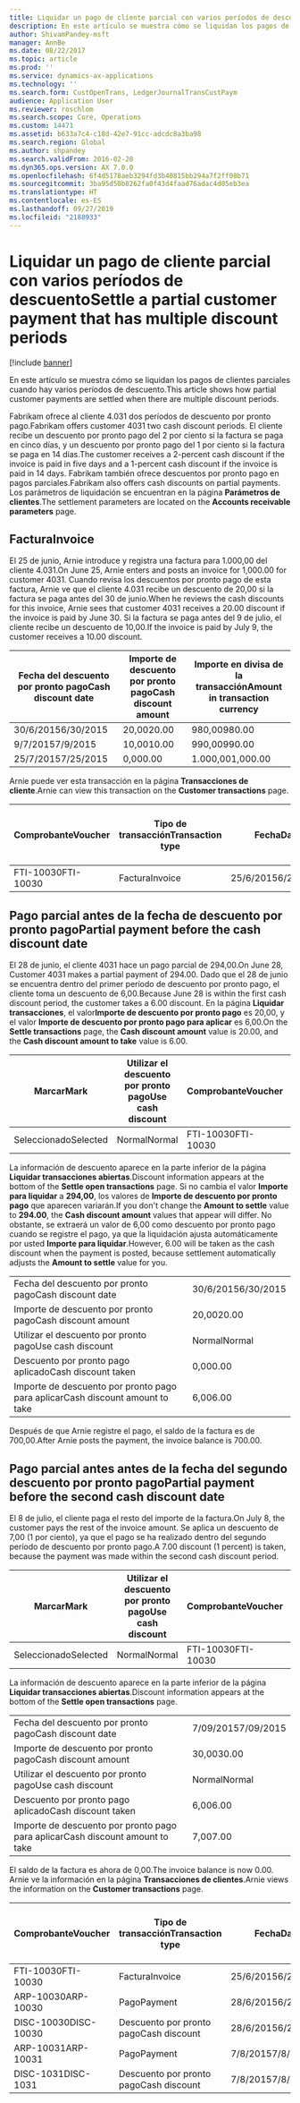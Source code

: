```yaml
---
title: Liquidar un pago de cliente parcial con varios períodos de descuento
description: En este artículo se muestra cómo se liquidan los pagos de clientes parciales cuando hay varios períodos de descuento.
author: ShivamPandey-msft
manager: AnnBe
ms.date: 08/22/2017
ms.topic: article
ms.prod: ''
ms.service: dynamics-ax-applications
ms.technology: ''
ms.search.form: CustOpenTrans, LedgerJournalTransCustPaym
audience: Application User
ms.reviewer: roschlom
ms.search.scope: Core, Operations
ms.custom: 14471
ms.assetid: b633a7c4-c18d-42e7-91cc-adcdc8a3ba98
ms.search.region: Global
ms.author: shpandey
ms.search.validFrom: 2016-02-28
ms.dyn365.ops.version: AX 7.0.0
ms.openlocfilehash: 6f4d5178aeb3294fd3b40815bb294a7f2ff08b71
ms.sourcegitcommit: 3ba95d50b8262fa0f43d4faad76adac4d05eb3ea
ms.translationtype: HT
ms.contentlocale: es-ES
ms.lasthandoff: 09/27/2019
ms.locfileid: "2188933"
---
```

# <a name="settle-a-partial-customer-payment-that-has-multiple-discount-periods"></a><span data-ttu-id="efd09-103">Liquidar un pago de cliente parcial con varios períodos de descuento</span><span class="sxs-lookup"><span data-stu-id="efd09-103">Settle a partial customer payment that has multiple discount periods</span></span>

[!include [banner](../includes/banner.md)]

<span data-ttu-id="efd09-104">En este artículo se muestra cómo se liquidan los pagos de clientes parciales cuando hay varios períodos de descuento.</span><span class="sxs-lookup"><span data-stu-id="efd09-104">This article shows how partial customer payments are settled when there are multiple discount periods.</span></span>

<span data-ttu-id="efd09-105">Fabrikam ofrece al cliente 4.031 dos períodos de descuento por pronto pago.</span><span class="sxs-lookup"><span data-stu-id="efd09-105">Fabrikam offers customer 4031 two cash discount periods.</span></span> <span data-ttu-id="efd09-106">El cliente recibe un descuento por pronto pago del 2 por ciento si la factura se paga en cinco días, y un descuento por pronto pago del 1 por ciento si la factura se paga en 14 días.</span><span class="sxs-lookup"><span data-stu-id="efd09-106">The customer receives a 2-percent cash discount if the invoice is paid in five days and a 1-percent cash discount if the invoice is paid in 14 days.</span></span> <span data-ttu-id="efd09-107">Fabrikam también ofrece descuentos por pronto pago en pagos parciales.</span><span class="sxs-lookup"><span data-stu-id="efd09-107">Fabrikam also offers cash discounts on partial payments.</span></span> <span data-ttu-id="efd09-108">Los parámetros de liquidación se encuentran en la página **Parámetros de clientes**.</span><span class="sxs-lookup"><span data-stu-id="efd09-108">The settlement parameters are located on the **Accounts receivable parameters** page.</span></span>

## <a name="invoice"></a><span data-ttu-id="efd09-109">Factura</span><span class="sxs-lookup"><span data-stu-id="efd09-109">Invoice</span></span>
<span data-ttu-id="efd09-110">El 25 de junio, Arnie introduce y registra una factura para 1.000,00 del cliente 4.031.</span><span class="sxs-lookup"><span data-stu-id="efd09-110">On June 25, Arnie enters and posts an invoice for 1,000.00 for customer 4031.</span></span> <span data-ttu-id="efd09-111">Cuando revisa los descuentos por pronto pago de esta factura, Arnie ve que el cliente 4.031 recibe un descuento de 20,00 si la factura se paga antes del 30 de junio.</span><span class="sxs-lookup"><span data-stu-id="efd09-111">When he reviews the cash discounts for this invoice, Arnie sees that customer 4031 receives a 20.00 discount if the invoice is paid by June 30.</span></span> <span data-ttu-id="efd09-112">Si la factura se paga antes del 9 de julio, el cliente recibe un descuento de 10,00.</span><span class="sxs-lookup"><span data-stu-id="efd09-112">If the invoice is paid by July 9, the customer receives a 10.00 discount.</span></span>

| <span data-ttu-id="efd09-113">Fecha del descuento por pronto pago</span><span class="sxs-lookup"><span data-stu-id="efd09-113">Cash discount date</span></span> | <span data-ttu-id="efd09-114">Importe de descuento por pronto pago</span><span class="sxs-lookup"><span data-stu-id="efd09-114">Cash discount amount</span></span> | <span data-ttu-id="efd09-115">Importe en divisa de la transacción</span><span class="sxs-lookup"><span data-stu-id="efd09-115">Amount in transaction currency</span></span> |
|--------------------|----------------------|--------------------------------|
| <span data-ttu-id="efd09-116">30/6/2015</span><span class="sxs-lookup"><span data-stu-id="efd09-116">6/30/2015</span></span>          | <span data-ttu-id="efd09-117">20,00</span><span class="sxs-lookup"><span data-stu-id="efd09-117">20.00</span></span>                | <span data-ttu-id="efd09-118">980,00</span><span class="sxs-lookup"><span data-stu-id="efd09-118">980.00</span></span>                         |
| <span data-ttu-id="efd09-119">9/7/2015</span><span class="sxs-lookup"><span data-stu-id="efd09-119">7/9/2015</span></span>           | <span data-ttu-id="efd09-120">10,00</span><span class="sxs-lookup"><span data-stu-id="efd09-120">10.00</span></span>                | <span data-ttu-id="efd09-121">990,00</span><span class="sxs-lookup"><span data-stu-id="efd09-121">990.00</span></span>                         |
| <span data-ttu-id="efd09-122">25/7/2015</span><span class="sxs-lookup"><span data-stu-id="efd09-122">7/25/2015</span></span>          | <span data-ttu-id="efd09-123">0,00</span><span class="sxs-lookup"><span data-stu-id="efd09-123">0.00</span></span>                 | <span data-ttu-id="efd09-124">1.000,00</span><span class="sxs-lookup"><span data-stu-id="efd09-124">1,000.00</span></span>                       |

<span data-ttu-id="efd09-125">Arnie puede ver esta transacción en la página **Transacciones de cliente**.</span><span class="sxs-lookup"><span data-stu-id="efd09-125">Arnie can view this transaction on the **Customer transactions** page.</span></span>

| <span data-ttu-id="efd09-126">Comprobante</span><span class="sxs-lookup"><span data-stu-id="efd09-126">Voucher</span></span>   | <span data-ttu-id="efd09-127">Tipo de transacción</span><span class="sxs-lookup"><span data-stu-id="efd09-127">Transaction type</span></span> | <span data-ttu-id="efd09-128">Fecha</span><span class="sxs-lookup"><span data-stu-id="efd09-128">Date</span></span>      | <span data-ttu-id="efd09-129">Factura</span><span class="sxs-lookup"><span data-stu-id="efd09-129">Invoice</span></span> | <span data-ttu-id="efd09-130">Importe en débito en divisa de transacción</span><span class="sxs-lookup"><span data-stu-id="efd09-130">Amount in transaction currency debit</span></span> | <span data-ttu-id="efd09-131">Importe en crédito en divisa de transacción</span><span class="sxs-lookup"><span data-stu-id="efd09-131">Amount in transaction currency credit</span></span> | <span data-ttu-id="efd09-132">Saldo</span><span class="sxs-lookup"><span data-stu-id="efd09-132">Balance</span></span>  | <span data-ttu-id="efd09-133">Divisa</span><span class="sxs-lookup"><span data-stu-id="efd09-133">Currency</span></span> |
|-----------|------------------|-----------|---------|--------------------------------------|---------------------------------------|----------|----------|
| <span data-ttu-id="efd09-134">FTI-10030</span><span class="sxs-lookup"><span data-stu-id="efd09-134">FTI-10030</span></span> | <span data-ttu-id="efd09-135">Factura</span><span class="sxs-lookup"><span data-stu-id="efd09-135">Invoice</span></span>          | <span data-ttu-id="efd09-136">25/6/2015</span><span class="sxs-lookup"><span data-stu-id="efd09-136">6/25/2015</span></span> | <span data-ttu-id="efd09-137">10030</span><span class="sxs-lookup"><span data-stu-id="efd09-137">10030</span></span>   | <span data-ttu-id="efd09-138">1.000,00</span><span class="sxs-lookup"><span data-stu-id="efd09-138">1,000.00</span></span>                             |                                       | <span data-ttu-id="efd09-139">1.000,00</span><span class="sxs-lookup"><span data-stu-id="efd09-139">1,000.00</span></span> | <span data-ttu-id="efd09-140">USD</span><span class="sxs-lookup"><span data-stu-id="efd09-140">USD</span></span>      |

## <a name="partial-payment-before-the-cash-discount-date"></a><span data-ttu-id="efd09-141">Pago parcial antes de la fecha de descuento por pronto pago</span><span class="sxs-lookup"><span data-stu-id="efd09-141">Partial payment before the cash discount date</span></span>
<span data-ttu-id="efd09-142">El 28 de junio, el cliente 4031 hace un pago parcial de 294,00.</span><span class="sxs-lookup"><span data-stu-id="efd09-142">On June 28, Customer 4031 makes a partial payment of 294.00.</span></span> <span data-ttu-id="efd09-143">Dado que el 28 de junio se encuentra dentro del primer período de descuento por pronto pago, el cliente toma un descuento de 6,00.</span><span class="sxs-lookup"><span data-stu-id="efd09-143">Because June 28 is within the first cash discount period, the customer takes a 6.00 discount.</span></span> <span data-ttu-id="efd09-144">En la página **Liquidar transacciones**, el valor**Importe de descuento por pronto pago** es 20,00, y el valor **Importe de descuento por pronto pago para aplicar** es 6,00.</span><span class="sxs-lookup"><span data-stu-id="efd09-144">On the **Settle transactions** page, the **Cash discount amount** value is 20.00, and the **Cash discount amount to take** value is 6.00.</span></span>

| <span data-ttu-id="efd09-145">Marcar</span><span class="sxs-lookup"><span data-stu-id="efd09-145">Mark</span></span>     | <span data-ttu-id="efd09-146">Utilizar el descuento por pronto pago</span><span class="sxs-lookup"><span data-stu-id="efd09-146">Use cash discount</span></span> | <span data-ttu-id="efd09-147">Comprobante</span><span class="sxs-lookup"><span data-stu-id="efd09-147">Voucher</span></span>   | <span data-ttu-id="efd09-148">Cuenta</span><span class="sxs-lookup"><span data-stu-id="efd09-148">Account</span></span> | <span data-ttu-id="efd09-149">Fecha</span><span class="sxs-lookup"><span data-stu-id="efd09-149">Date</span></span>      | <span data-ttu-id="efd09-150">Fecha de vencimiento</span><span class="sxs-lookup"><span data-stu-id="efd09-150">Due date</span></span>  | <span data-ttu-id="efd09-151">Factura</span><span class="sxs-lookup"><span data-stu-id="efd09-151">Invoice</span></span> | <span data-ttu-id="efd09-152">Importe en divisa de la transacción</span><span class="sxs-lookup"><span data-stu-id="efd09-152">Amount in transaction currency</span></span> | <span data-ttu-id="efd09-153">Divisa</span><span class="sxs-lookup"><span data-stu-id="efd09-153">Currency</span></span> | <span data-ttu-id="efd09-154">Importe para liquidar</span><span class="sxs-lookup"><span data-stu-id="efd09-154">Amount to settle</span></span> |
|----------|-------------------|-----------|---------|-----------|-----------|---------|--------------------------------|----------|------------------|
| <span data-ttu-id="efd09-155">Seleccionado</span><span class="sxs-lookup"><span data-stu-id="efd09-155">Selected</span></span> | <span data-ttu-id="efd09-156">Normal</span><span class="sxs-lookup"><span data-stu-id="efd09-156">Normal</span></span>            | <span data-ttu-id="efd09-157">FTI-10030</span><span class="sxs-lookup"><span data-stu-id="efd09-157">FTI-10030</span></span> | <span data-ttu-id="efd09-158">4031</span><span class="sxs-lookup"><span data-stu-id="efd09-158">4031</span></span>    | <span data-ttu-id="efd09-159">25/6/2015</span><span class="sxs-lookup"><span data-stu-id="efd09-159">6/25/2015</span></span> | <span data-ttu-id="efd09-160">25/7/2015</span><span class="sxs-lookup"><span data-stu-id="efd09-160">7/25/2015</span></span> | <span data-ttu-id="efd09-161">10030</span><span class="sxs-lookup"><span data-stu-id="efd09-161">10030</span></span>   | <span data-ttu-id="efd09-162">1.000,00</span><span class="sxs-lookup"><span data-stu-id="efd09-162">1,000.00</span></span>                       | <span data-ttu-id="efd09-163">USD</span><span class="sxs-lookup"><span data-stu-id="efd09-163">USD</span></span>      | <span data-ttu-id="efd09-164">294,00</span><span class="sxs-lookup"><span data-stu-id="efd09-164">294.00</span></span>           |

<span data-ttu-id="efd09-165">La información de descuento aparece en la parte inferior de la página **Liquidar transacciones abiertas**.</span><span class="sxs-lookup"><span data-stu-id="efd09-165">Discount information appears at the bottom of the **Settle open transactions** page.</span></span> <span data-ttu-id="efd09-166">Si no cambia el valor **Importe para liquidar** a **294,00**, los valores de **Importe de descuento por pronto pago** que aparecen variarán.</span><span class="sxs-lookup"><span data-stu-id="efd09-166">If you don't change the **Amount to settle** value to **294.00**, the **Cash discount amount** values that appear will differ.</span></span> <span data-ttu-id="efd09-167">No obstante, se extraerá un valor de 6,00 como descuento por pronto pago cuando se registre el pago, ya que la liquidación ajusta automáticamente por usted **Importe para liquidar**.</span><span class="sxs-lookup"><span data-stu-id="efd09-167">However, 6.00 will be taken as the cash discount when the payment is posted, because settlement automatically adjusts the **Amount to settle** value for you.</span></span>

|                              |           |
|------------------------------|-----------|
| <span data-ttu-id="efd09-168">Fecha del descuento por pronto pago</span><span class="sxs-lookup"><span data-stu-id="efd09-168">Cash discount date</span></span>           | <span data-ttu-id="efd09-169">30/6/2015</span><span class="sxs-lookup"><span data-stu-id="efd09-169">6/30/2015</span></span> |
| <span data-ttu-id="efd09-170">Importe de descuento por pronto pago</span><span class="sxs-lookup"><span data-stu-id="efd09-170">Cash discount amount</span></span>         | <span data-ttu-id="efd09-171">20,00</span><span class="sxs-lookup"><span data-stu-id="efd09-171">20.00</span></span>     |
| <span data-ttu-id="efd09-172">Utilizar el descuento por pronto pago</span><span class="sxs-lookup"><span data-stu-id="efd09-172">Use cash discount</span></span>            | <span data-ttu-id="efd09-173">Normal</span><span class="sxs-lookup"><span data-stu-id="efd09-173">Normal</span></span>    |
| <span data-ttu-id="efd09-174">Descuento por pronto pago aplicado</span><span class="sxs-lookup"><span data-stu-id="efd09-174">Cash discount taken</span></span>          | <span data-ttu-id="efd09-175">0,00</span><span class="sxs-lookup"><span data-stu-id="efd09-175">0.00</span></span>      |
| <span data-ttu-id="efd09-176">Importe de descuento por pronto pago para aplicar</span><span class="sxs-lookup"><span data-stu-id="efd09-176">Cash discount amount to take</span></span> | <span data-ttu-id="efd09-177">6,00</span><span class="sxs-lookup"><span data-stu-id="efd09-177">6.00</span></span>      |

<span data-ttu-id="efd09-178">Después de que Arnie registre el pago, el saldo de la factura es de 700,00.</span><span class="sxs-lookup"><span data-stu-id="efd09-178">After Arnie posts the payment, the invoice balance is 700.00.</span></span>

## <a name="partial-payment-before-the-second-cash-discount-date"></a><span data-ttu-id="efd09-179">Pago parcial antes antes de la fecha del segundo descuento por pronto pago</span><span class="sxs-lookup"><span data-stu-id="efd09-179">Partial payment before the second cash discount date</span></span>
<span data-ttu-id="efd09-180">El 8 de julio, el cliente paga el resto del importe de la factura.</span><span class="sxs-lookup"><span data-stu-id="efd09-180">On July 8, the customer pays the rest of the invoice amount.</span></span> <span data-ttu-id="efd09-181">Se aplica un descuento de 7,00 (1 por ciento), ya que el pago se ha realizado dentro del segundo período de descuento por pronto pago.</span><span class="sxs-lookup"><span data-stu-id="efd09-181">A 7.00 discount (1 percent) is taken, because the payment was made within the second cash discount period.</span></span>

| <span data-ttu-id="efd09-182">Marcar</span><span class="sxs-lookup"><span data-stu-id="efd09-182">Mark</span></span>     | <span data-ttu-id="efd09-183">Utilizar el descuento por pronto pago</span><span class="sxs-lookup"><span data-stu-id="efd09-183">Use cash discount</span></span> | <span data-ttu-id="efd09-184">Comprobante</span><span class="sxs-lookup"><span data-stu-id="efd09-184">Voucher</span></span>   | <span data-ttu-id="efd09-185">Cuenta</span><span class="sxs-lookup"><span data-stu-id="efd09-185">Account</span></span> | <span data-ttu-id="efd09-186">Fecha</span><span class="sxs-lookup"><span data-stu-id="efd09-186">Date</span></span>      | <span data-ttu-id="efd09-187">Fecha de vencimiento</span><span class="sxs-lookup"><span data-stu-id="efd09-187">Due date</span></span>  | <span data-ttu-id="efd09-188">Factura</span><span class="sxs-lookup"><span data-stu-id="efd09-188">Invoice</span></span> | <span data-ttu-id="efd09-189">Importe en débito en divisa de transacción</span><span class="sxs-lookup"><span data-stu-id="efd09-189">Amount in transaction currency debit</span></span> | <span data-ttu-id="efd09-190">Importe en crédito en divisa de transacción</span><span class="sxs-lookup"><span data-stu-id="efd09-190">Amount in transaction currency credit</span></span> | <span data-ttu-id="efd09-191">Divisa</span><span class="sxs-lookup"><span data-stu-id="efd09-191">Currency</span></span> | <span data-ttu-id="efd09-192">Importe para liquidar</span><span class="sxs-lookup"><span data-stu-id="efd09-192">Amount to settle</span></span> |
|----------|-------------------|-----------|---------|-----------|-----------|---------|--------------------------------------|---------------------------------------|----------|------------------|
| <span data-ttu-id="efd09-193">Seleccionado</span><span class="sxs-lookup"><span data-stu-id="efd09-193">Selected</span></span> | <span data-ttu-id="efd09-194">Normal</span><span class="sxs-lookup"><span data-stu-id="efd09-194">Normal</span></span>            | <span data-ttu-id="efd09-195">FTI-10030</span><span class="sxs-lookup"><span data-stu-id="efd09-195">FTI-10030</span></span> | <span data-ttu-id="efd09-196">4031</span><span class="sxs-lookup"><span data-stu-id="efd09-196">4031</span></span>    | <span data-ttu-id="efd09-197">25/6/2015</span><span class="sxs-lookup"><span data-stu-id="efd09-197">6/25/2015</span></span> | <span data-ttu-id="efd09-198">25/7/2015</span><span class="sxs-lookup"><span data-stu-id="efd09-198">7/25/2015</span></span> | <span data-ttu-id="efd09-199">10030</span><span class="sxs-lookup"><span data-stu-id="efd09-199">10030</span></span>   | <span data-ttu-id="efd09-200">700,00</span><span class="sxs-lookup"><span data-stu-id="efd09-200">700.00</span></span>                               |                                       | <span data-ttu-id="efd09-201">USD</span><span class="sxs-lookup"><span data-stu-id="efd09-201">USD</span></span>      | <span data-ttu-id="efd09-202">693,00</span><span class="sxs-lookup"><span data-stu-id="efd09-202">693.00</span></span>           |

<span data-ttu-id="efd09-203">La información de descuento aparece en la parte inferior de la página **Liquidar transacciones abiertas**.</span><span class="sxs-lookup"><span data-stu-id="efd09-203">Discount information appears at the bottom of the **Settle open transactions** page.</span></span>

|                              |           |
|------------------------------|-----------|
| <span data-ttu-id="efd09-204">Fecha del descuento por pronto pago</span><span class="sxs-lookup"><span data-stu-id="efd09-204">Cash discount date</span></span>           | <span data-ttu-id="efd09-205">7/09/2015</span><span class="sxs-lookup"><span data-stu-id="efd09-205">7/09/2015</span></span> |
| <span data-ttu-id="efd09-206">Importe de descuento por pronto pago</span><span class="sxs-lookup"><span data-stu-id="efd09-206">Cash discount amount</span></span>         | <span data-ttu-id="efd09-207">30,00</span><span class="sxs-lookup"><span data-stu-id="efd09-207">30.00</span></span>     |
| <span data-ttu-id="efd09-208">Utilizar el descuento por pronto pago</span><span class="sxs-lookup"><span data-stu-id="efd09-208">Use cash discount</span></span>            | <span data-ttu-id="efd09-209">Normal</span><span class="sxs-lookup"><span data-stu-id="efd09-209">Normal</span></span>    |
| <span data-ttu-id="efd09-210">Descuento por pronto pago aplicado</span><span class="sxs-lookup"><span data-stu-id="efd09-210">Cash discount taken</span></span>          | <span data-ttu-id="efd09-211">6,00</span><span class="sxs-lookup"><span data-stu-id="efd09-211">6.00</span></span>      |
| <span data-ttu-id="efd09-212">Importe de descuento por pronto pago para aplicar</span><span class="sxs-lookup"><span data-stu-id="efd09-212">Cash discount amount to take</span></span> | <span data-ttu-id="efd09-213">7,00</span><span class="sxs-lookup"><span data-stu-id="efd09-213">7.00</span></span>      |

<span data-ttu-id="efd09-214">El saldo de la factura es ahora de 0,00.</span><span class="sxs-lookup"><span data-stu-id="efd09-214">The invoice balance is now 0.00.</span></span> <span data-ttu-id="efd09-215">Arnie ve la información en la página **Transacciones de clientes**.</span><span class="sxs-lookup"><span data-stu-id="efd09-215">Arnie views the information on the **Customer transactions** page.</span></span>

| <span data-ttu-id="efd09-216">Comprobante</span><span class="sxs-lookup"><span data-stu-id="efd09-216">Voucher</span></span>    | <span data-ttu-id="efd09-217">Tipo de transacción</span><span class="sxs-lookup"><span data-stu-id="efd09-217">Transaction type</span></span> | <span data-ttu-id="efd09-218">Fecha</span><span class="sxs-lookup"><span data-stu-id="efd09-218">Date</span></span>      | <span data-ttu-id="efd09-219">Factura</span><span class="sxs-lookup"><span data-stu-id="efd09-219">Invoice</span></span> | <span data-ttu-id="efd09-220">Importe en débito en divisa de transacción</span><span class="sxs-lookup"><span data-stu-id="efd09-220">Amount in transaction currency debit</span></span> | <span data-ttu-id="efd09-221">Importe en crédito en divisa de transacción</span><span class="sxs-lookup"><span data-stu-id="efd09-221">Amount in transaction currency credit</span></span> | <span data-ttu-id="efd09-222">Saldo</span><span class="sxs-lookup"><span data-stu-id="efd09-222">Balance</span></span> | <span data-ttu-id="efd09-223">Divisa</span><span class="sxs-lookup"><span data-stu-id="efd09-223">Currency</span></span> |
|------------|------------------|-----------|---------|--------------------------------------|---------------------------------------|---------|----------|
| <span data-ttu-id="efd09-224">FTI-10030</span><span class="sxs-lookup"><span data-stu-id="efd09-224">FTI-10030</span></span>  | <span data-ttu-id="efd09-225">Factura</span><span class="sxs-lookup"><span data-stu-id="efd09-225">Invoice</span></span>          | <span data-ttu-id="efd09-226">25/6/2015</span><span class="sxs-lookup"><span data-stu-id="efd09-226">6/25/2015</span></span> | <span data-ttu-id="efd09-227">10030</span><span class="sxs-lookup"><span data-stu-id="efd09-227">10030</span></span>   | <span data-ttu-id="efd09-228">1.000,00</span><span class="sxs-lookup"><span data-stu-id="efd09-228">1,000.00</span></span>                             |                                       | <span data-ttu-id="efd09-229">0,00</span><span class="sxs-lookup"><span data-stu-id="efd09-229">0.00</span></span>    | <span data-ttu-id="efd09-230">USD</span><span class="sxs-lookup"><span data-stu-id="efd09-230">USD</span></span>      |
| <span data-ttu-id="efd09-231">ARP-10030</span><span class="sxs-lookup"><span data-stu-id="efd09-231">ARP-10030</span></span>  |  <span data-ttu-id="efd09-232">Pago</span><span class="sxs-lookup"><span data-stu-id="efd09-232">Payment</span></span>         | <span data-ttu-id="efd09-233">28/6/2015</span><span class="sxs-lookup"><span data-stu-id="efd09-233">6/28/2015</span></span> |         |                                      | <span data-ttu-id="efd09-234">294,00</span><span class="sxs-lookup"><span data-stu-id="efd09-234">294.00</span></span>                                | <span data-ttu-id="efd09-235">0,00</span><span class="sxs-lookup"><span data-stu-id="efd09-235">0.00</span></span>    | <span data-ttu-id="efd09-236">USD</span><span class="sxs-lookup"><span data-stu-id="efd09-236">USD</span></span>      |
| <span data-ttu-id="efd09-237">DISC-10030</span><span class="sxs-lookup"><span data-stu-id="efd09-237">DISC-10030</span></span> |  <span data-ttu-id="efd09-238">Descuento por pronto pago</span><span class="sxs-lookup"><span data-stu-id="efd09-238">Cash discount</span></span>   | <span data-ttu-id="efd09-239">28/6/2015</span><span class="sxs-lookup"><span data-stu-id="efd09-239">6/28/2015</span></span> |         |                                      | <span data-ttu-id="efd09-240">6,00</span><span class="sxs-lookup"><span data-stu-id="efd09-240">6.00</span></span>                                  | <span data-ttu-id="efd09-241">0,00</span><span class="sxs-lookup"><span data-stu-id="efd09-241">0.00</span></span>    | <span data-ttu-id="efd09-242">USD</span><span class="sxs-lookup"><span data-stu-id="efd09-242">USD</span></span>      |
| <span data-ttu-id="efd09-243">ARP-10031</span><span class="sxs-lookup"><span data-stu-id="efd09-243">ARP-10031</span></span>  |  <span data-ttu-id="efd09-244">Pago</span><span class="sxs-lookup"><span data-stu-id="efd09-244">Payment</span></span>         | <span data-ttu-id="efd09-245">7/8/2015</span><span class="sxs-lookup"><span data-stu-id="efd09-245">7/8/2015</span></span>  |         |                                      | <span data-ttu-id="efd09-246">693,00</span><span class="sxs-lookup"><span data-stu-id="efd09-246">693.00</span></span>                                | <span data-ttu-id="efd09-247">0,00</span><span class="sxs-lookup"><span data-stu-id="efd09-247">0.00</span></span>    | <span data-ttu-id="efd09-248">USD</span><span class="sxs-lookup"><span data-stu-id="efd09-248">USD</span></span>      |
| <span data-ttu-id="efd09-249">DISC-1031</span><span class="sxs-lookup"><span data-stu-id="efd09-249">DISC-1031</span></span>  |  <span data-ttu-id="efd09-250">Descuento por pronto pago</span><span class="sxs-lookup"><span data-stu-id="efd09-250">Cash discount</span></span>   | <span data-ttu-id="efd09-251">7/8/2015</span><span class="sxs-lookup"><span data-stu-id="efd09-251">7/8/2015</span></span>  |         |                                      | <span data-ttu-id="efd09-252">7,00</span><span class="sxs-lookup"><span data-stu-id="efd09-252">7.00</span></span>                                  | <span data-ttu-id="efd09-253">0,00</span><span class="sxs-lookup"><span data-stu-id="efd09-253">0.00</span></span>    | <span data-ttu-id="efd09-254">USD</span><span class="sxs-lookup"><span data-stu-id="efd09-254">USD</span></span>      |





